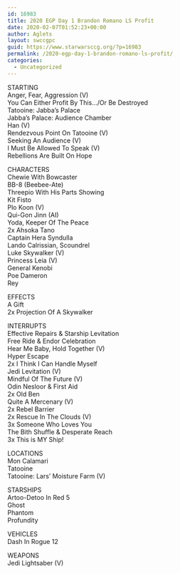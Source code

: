 ```yaml
---
id: 16983
title: 2020 EGP Day 1 Brandon Romano LS Profit
date: 2020-02-07T01:52:23+00:00
author: Aglets
layout: swccgpc
guid: https://www.starwarsccg.org/?p=16983
permalink: /2020-egp-day-1-brandon-romano-ls-profit/
categories:
  - Uncategorized
---
```

STARTING  
Anger, Fear, Aggression (V)  
You Can Either Profit By This…/Or Be Destroyed  
Tatooine: Jabba&#8217;s Palace  
Jabba&#8217;s Palace: Audience Chamber  
Han (V)  
Rendezvous Point On Tatooine (V)  
Seeking An Audience (V)  
I Must Be Allowed To Speak (V)  
Rebellions Are Built On Hope

CHARACTERS  
Chewie With Bowcaster  
BB-8 (Beebee-Ate)  
Threepio With His Parts Showing  
Kit Fisto  
Plo Koon (V)  
Qui-Gon Jinn (AI)  
Yoda, Keeper Of The Peace  
2x Ahsoka Tano  
Captain Hera Syndulla  
Lando Calrissian, Scoundrel  
Luke Skywalker (V)  
Princess Leia (V)  
General Kenobi  
Poe Dameron  
Rey

EFFECTS  
A Gift  
2x Projection Of A Skywalker

INTERRUPTS  
Effective Repairs & Starship Levitation  
Free Ride & Endor Celebration  
Hear Me Baby, Hold Together (V)  
Hyper Escape  
2x I Think I Can Handle Myself  
Jedi Levitation (V)  
Mindful Of The Future (V)  
Odin Nesloor & First Aid  
2x Old Ben  
Quite A Mercenary (V)  
2x Rebel Barrier  
2x Rescue In The Clouds (V)  
3x Someone Who Loves You  
The Bith Shuffle & Desperate Reach  
3x This is MY Ship!

LOCATIONS  
Mon Calamari  
Tatooine  
Tatooine: Lars&#8217; Moisture Farm (V)

STARSHIPS  
Artoo-Detoo In Red 5  
Ghost  
Phantom  
Profundity

VEHICLES  
Dash In Rogue 12

WEAPONS  
Jedi Lightsaber (V)